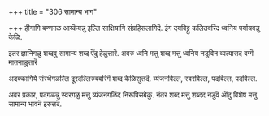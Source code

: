 +++
title = "306 सामान्य भाग"

+++
हीगागि बण्णगळ आय्कॆयन्नु इल्लि साक्षियागि संग्रहिसलागिदॆ. ईग दयविट्टु कलितवरिंद ध्वनिय पर्यायवन्नु केळि.

इतर ज्ञानिगळु शब्दवु सामान्य शब्द ऎंदु हेळुत्तारॆ. अवरु ध्वनि मत्तु शब्द मत्तु ध्वनिय नडुविन व्यत्यासद बग्गॆ मातनाडुत्तारॆ

अदक्कागिये संस्थॆगळल्लि दूरदल्लिरुववरिगॆ शब्द केळिसुत्तदॆ. व्यंजनविल्ल, स्वरविल्ल, पदविल्ल, पदविल्ल.

अवर प्रकार, पदगळन्नु स्वरगळु मत्तु व्यंजनगळिंद निरूपिसबेकु. नंतर शब्द मत्तु शब्दद नडुवॆ ऒंदु विशेष मत्तु सामान्य भावनॆ इरुत्तदॆ.

